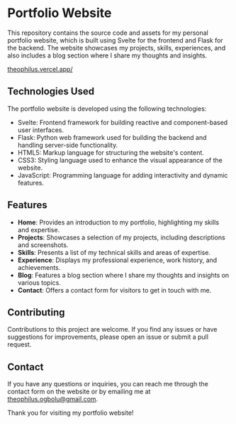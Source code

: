# Portfolio Website

This repository contains the source code and assets for my personal portfolio website, which is built using Svelte for the frontend and Flask for the backend. The website showcases my projects, skills, experiences, and also includes a blog section where I share my thoughts and insights.

[theophilus.vercel.app/](https://theophilus.vercel.app/)

## Technologies Used

The portfolio website is developed using the following technologies:

- Svelte: Frontend framework for building reactive and component-based user interfaces.
- Flask: Python web framework used for building the backend and handling server-side functionality.
- HTML5: Markup language for structuring the website's content.
- CSS3: Styling language used to enhance the visual appearance of the website.
- JavaScript: Programming language for adding interactivity and dynamic features.

## Features

- **Home**: Provides an introduction to my portfolio, highlighting my skills and expertise.
- **Projects**: Showcases a selection of my projects, including descriptions and screenshots.
- **Skills**: Presents a list of my technical skills and areas of expertise.
- **Experience**: Displays my professional experience, work history, and achievements.
- **Blog**: Features a blog section where I share my thoughts and insights on various topics.
- **Contact**: Offers a contact form for visitors to get in touch with me.

## Contributing

Contributions to this project are welcome. If you find any issues or have suggestions for improvements, please open an issue or submit a pull request.

## Contact

If you have any questions or inquiries, you can reach me through the contact form on the website or by emailing me at [theophilus.ogbolu@gmail.com](mailto:theophilus.ogbolu@gmail.com).

Thank you for visiting my portfolio website!

